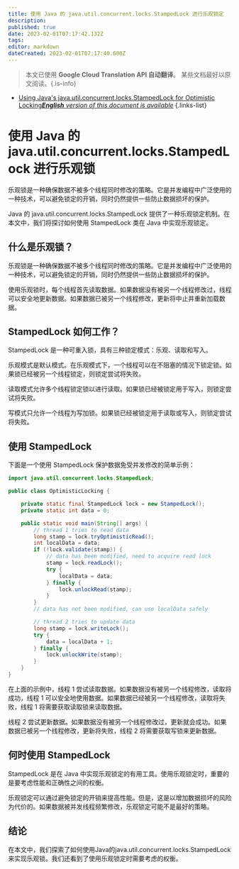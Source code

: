 ```yaml
---
title: 使用 Java 的 java.util.concurrent.locks.StampedLock 进行乐观锁定
description: 
published: true
date: 2023-02-01T07:17:42.132Z
tags: 
editor: markdown
dateCreated: 2023-02-01T07:17:40.600Z
---
```


> 本文已使用 **Google Cloud Translation API 自动翻译**。
某些文档最好以原文阅读。{.is-info}

- [Using Java's java.util.concurrent.locks.StampedLock for Optimistic Locking***English** version of this document is available*](/en/Knowledge-base/Java/using-java-s-java-util-concurrent-locks-stampedlock-for-optimistic-locking)
{.links-list}



# 使用 Java 的 java.util.concurrent.locks.StampedLock 进行乐观锁

乐观锁是一种确保数据不被多个线程同时修改的策略。它是并发编程中广泛使用的一种技术，可以避免锁定的开销，同时仍然提供一些防止数据损坏的保护。

Java 的 java.util.concurrent.locks.StampedLock 提供了一种乐观锁定机制。在本文中，我们将探讨如何使用 StampedLock 类在 Java 中实现乐观锁定。

## 什么是乐观锁？

乐观锁是一种确保数据不被多个线程同时修改的策略。它是并发编程中广泛使用的一种技术，可以避免锁定的开销，同时仍然提供一些防止数据损坏的保护。

使用乐观锁时，每个线程首先读取数据。如果数据没有被另一个线程修改过，线程可以安全地更新数据。如果数据已被另一个线程修改，更新将中止并重新加载数据。

## StampedLock 如何工作？

StampedLock 是一种可重入锁，具有三种锁定模式：乐观、读取和写入。

乐观模式是默认模式。在乐观模式下，一个线程可以在不阻塞的情况下锁定锁。如果锁已经被另一个线程锁定，则锁定尝试将失败。

读取模式允许多个线程锁定锁以进行读取。如果锁已经被锁定用于写入，则锁定尝试将失败。

写模式只允许一个线程为写加锁。如果锁已经被锁定用于读取或写入，则锁定尝试将失败。

## 使用 StampedLock

下面是一个使用 StampedLock 保护数据免受并发修改的简单示例：

```java
import java.util.concurrent.locks.StampedLock;

public class OptimisticLocking {

    private static final StampedLock lock = new StampedLock();
    private static int data = 0;

    public static void main(String[] args) {
        // thread 1 tries to read data
        long stamp = lock.tryOptimisticRead();
        int localData = data;
        if (!lock.validate(stamp)) {
            // data has been modified, need to acquire read lock
            stamp = lock.readLock();
            try {
                localData = data;
            } finally {
                lock.unlockRead(stamp);
            }
        }
        // data has not been modified, can use localData safely

        // thread 2 tries to update data
        long stamp = lock.writeLock();
        try {
            data = localData + 1;
        } finally {
            lock.unlockWrite(stamp);
        }
    }
}
```

在上面的示例中，线程 1 尝试读取数据。如果数据没有被另一个线程修改，读取将成功，线程 1 可以安全地使用数据。如果数据已经被另一个线程修改，读取将失败，线程 1 将需要获取读取锁来读取数据。

线程 2 尝试更新数据。如果数据没有被另一个线程修改过，更新就会成功。如果数据已被另一个线程修改，更新将失败，线程 2 将需要获取写锁来更新数据。

## 何时使用 StampedLock

StampedLock 是在 Java 中实现乐观锁定的有用工具。使用乐观锁定时，重要的是要考虑性能和正确性之间的权衡。

乐观锁定可以通过避免锁定的开销来提高性能。但是，这是以增加数据损坏的风险为代价的。如果数据被并发线程频繁修改，乐观锁定可能不是最好的策略。

## 结论

在本文中，我们探索了如何使用Java的java.util.concurrent.locks.StampedLock来实现乐观锁。我们还看到了使用乐观锁定时需要考虑的权衡。